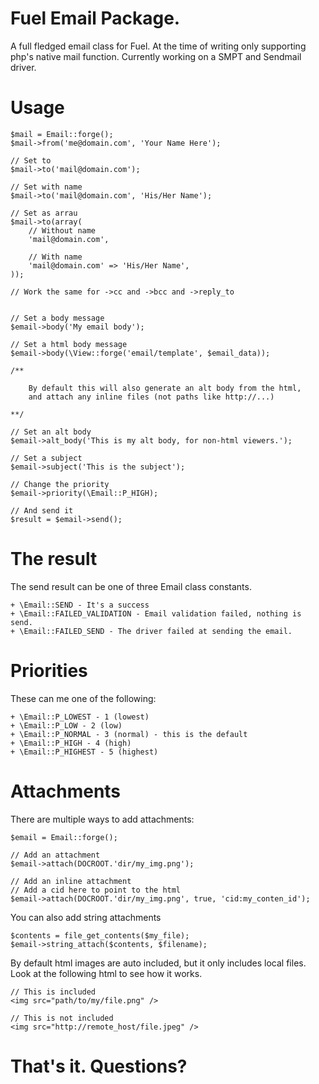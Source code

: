 # Fuel Email Package.

A full fledged email class for Fuel.
At the time of writing only supporting php's native mail function.
Currently working on a SMPT and Sendmail driver.

# Usage

	$mail = Email::forge();
	$mail->from('me@domain.com', 'Your Name Here');
	
	// Set to
	$mail->to('mail@domain.com');
	
	// Set with name
	$mail->to('mail@domain.com', 'His/Her Name');
	
	// Set as arrau
	$mail->to(array(
		// Without name
		'mail@domain.com',
		
		// With name
		'mail@domain.com' => 'His/Her Name',
	));
	
	// Work the same for ->cc and ->bcc and ->reply_to
	
	
	// Set a body message
	$email->body('My email body');
	
	// Set a html body message
	$email->body(\View::forge('email/template', $email_data));
	
	/**
	
		By default this will also generate an alt body from the html,
		and attach any inline files (not paths like http://...)
	
	**/
	
	// Set an alt body
	$email->alt_body('This is my alt body, for non-html viewers.');
	
	// Set a subject
	$email->subject('This is the subject');
	
	// Change the priority
	$email->priority(\Email::P_HIGH);
	
	// And send it
	$result = $email->send();


# The result

The send result can be one of three Email class constants.

	+ \Email::SEND - It's a success
	+ \Email::FAILED_VALIDATION - Email validation failed, nothing is send.
	+ \Email::FAILED_SEND - The driver failed at sending the email.
	
# Priorities

These can me one of the following:

	+ \Email::P_LOWEST - 1 (lowest)
	+ \Email::P_LOW - 2 (low)
	+ \Email::P_NORMAL - 3 (normal) - this is the default
	+ \Email::P_HIGH - 4 (high)
	+ \Email::P_HIGHEST - 5 (highest)
	
# Attachments

There are multiple ways to add attachments:

	$email = Email::forge();
	
	// Add an attachment
	$email->attach(DOCROOT.'dir/my_img.png');
	
	// Add an inline attachment
	// Add a cid here to point to the html
	$email->attach(DOCROOT.'dir/my_img.png', true, 'cid:my_conten_id');
	

You can also add string attachments

	$contents = file_get_contents($my_file);
	$email->string_attach($contents, $filename);
	
By default html images are auto included, but it only includes local files.
Look at the following html to see how it works.

	// This is included
	<img src="path/to/my/file.png" />
	
	// This is not included
	<img src="http://remote_host/file.jpeg" />
	
# That's it. Questions? 
